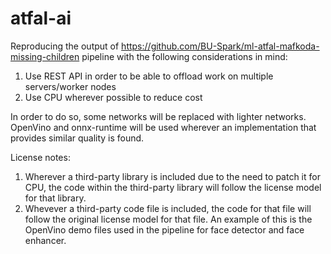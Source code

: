 # atfal-ai

Reproducing the output of https://github.com/BU-Spark/ml-atfal-mafkoda-missing-children pipeline with the following considerations in mind:

1. Use REST API in order to be able to offload work on multiple servers/worker nodes
2. Use CPU wherever possible to reduce cost

In order to do so, some networks will be replaced with lighter networks. OpenVino and onnx-runtime will be used wherever an implementation that provides similar quality is found.

License notes:
1. Wherever a third-party library is included due to the need to patch it for CPU, the code within the third-party library will follow the license model for that library.
2. Whevever a third-party code file is included, the code for that file will follow the original license model for that file. An example of this is the OpenVino demo files used in the pipeline for face detector and face enhancer.


   
